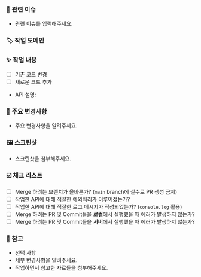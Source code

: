 ### 🚀 관련 이슈
- 관련 이슈를 입력해주세요.

### 🏷️ 작업 도메인


### ✨ 작업 내용
- [ ] 기존 코드 변경
- [ ] 새로운 코드 추가
- API 설명:

### 🔑 주요 변경사항
- 주요 변경사항을 알려주세요.

### 🖼️ 스크린샷
- 스크린샷을 첨부해주세요.

### ☑️ 체크 리스트
- [ ] Merge 하려는 브랜치가 올바른가? (`main` branch에 실수로 PR 생성 금지)
- [ ] 작업한 API에 대해 적절한 예외처리가 이루어졌는가?
- [ ] 작업한 API에 대해 적절한 로그 메시지가 작성되었는가? (`console.log` 활용)
- [ ] Merge 하려는 PR 및 Commit들을 **로컬**에서 실행했을 때 에러가 발생하지 않는가?
- [ ] Merge 하려는 PR 및 Commit들을 **서버**에서 실행했을 때 에러가 발생하지 않는가?

### 🔗 참고
- 선택 사항
- 세부 변경사항을 알려주세요.
- 작업하면서 참고한 자료들을 첨부해주세요.
